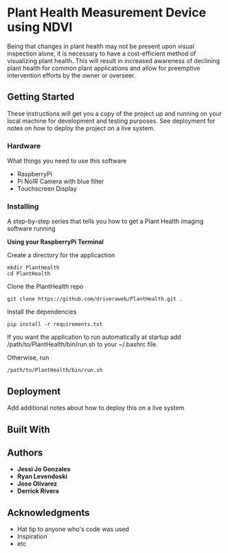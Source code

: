 # Plant Health Measurement Device using NDVI

Being that changes in plant health may not be present upon visual inspection alone, it is necessary to have a cost-efficient method of visualizing plant health. This will result in increased awareness of declining plant health for common plant applications and allow for preemptive intervention efforts by the owner or overseer. 



## Getting Started

These instructions will get you a copy of the project up and running on your local machine for development and testing purposes. See deployment for notes on how to deploy the project on a live system.



### Hardware 

What things you need to use this software
* RaspberryPi
* Pi NoIR Camera with blue filter
* Touchscreen Display



### Installing

A step-by-step series that tells you how to get a Plant Health imaging software running

**Using your RaspberryPi Terminal**

Create a directory for the applicaction
```
mkdir PlantHealth
cd PlantHealth
```

Clone the PlantHealth repo
```
git clone https://github.com/driveraweb/PlantHealth.git .
```

Install the dependencies
```
pip install -r requirements.txt
```

If you want the application to run automatically at startup add /path/to/PlantHealth/bin/run.sh to your ~/.bashrc file. 

Otherwise, run 
```
/path/to/PlantHealth/bin/run.sh
```



## Deployment

Add additional notes about how to deploy this on a live system

## Built With



## Authors

* **Jessi Jo Gonzales**
* **Ryan Levendoski**
* **Jose Olivarez**
* **Derrick Rivera**



## Acknowledgments

* Hat tip to anyone who's code was used
* Inspiration
* etc
